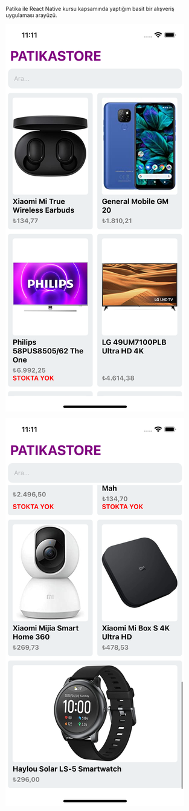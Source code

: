Patika ile React Native kursu kapsamında yaptığım basit bir alışveriş uygulaması arayüzü.

![screen1](https://raw.githubusercontent.com/tuncaykaptan/patikaStore/refs/heads/main/store_1.png)

![screen](https://raw.githubusercontent.com/tuncaykaptan/patikaStore/refs/heads/main/store_2.png)